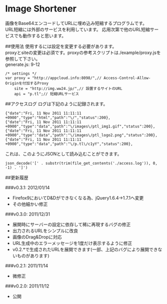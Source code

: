 Image Shortener
===

画像をBase64エンコードしてURLに埋め込み短縮するプログラムです。  
URL短縮には外部のサービスを利用しています。
応用次第で他のURL短縮サービスでも動作すると思います。

##使用法
使用するには設定を変更する必要があります。  
proxyとsiteの変更は必須です。proxyの参考スクリプトは./example/proxy.jsを参照して下さい。  
generate.js: 9-12

	/* settings */
	var	proxy = "http://appcloud.info:8098/",// Access-Control-Allow-Originを付加するProxy
		site = "http://img.ww24.jp/",// 設置するサイトのURL
		api = "p.tl";// 短縮URLサービス

##アクセスログ
ログは下記のように記録されます。

	{"date":"Fri, 11 Nov 2011 11:11:11 +0900","type":"html","path":"\/","status":200},
	{"date":"Fri, 11 Nov 2011 11:11:11 +0900","type":"data","path":"\/images\/ptl_img1.gif","status":200},
	{"date":"Fri, 11 Nov 2011 11:11:11 +0900","type":"data","path":"\/images\/ptl_logo2.png","status":200},
	{"date":"Fri, 11 Nov 2011 11:11:11 +0900","type":"data","path":"\/p.tl\/c1yY","status":200},

これは、このようにJSONとして読み込むことができます。

	json_decode('[' . substr(trim(file_get_contents('./access.log')), 0, -1) . ']')

##更新履歴

###v0.3.1: 2012/01/14
- Firefox9においてD&Dができなくなる為、jQuery1.6.4->1.7.1へ変更
- その他細かい修正

###v0.3.0: 2011/12/31
- 展開時にサーバーの設定に依存して稀に再現するバグの修正
- 出力されるURLをシンプルに改良
- 画像のDrag&Dropに対応
- URL生成中のエラーメッセージを1度だけ表示するように修正
- v0.2.*で生成されたURLを展開できます(一部、上記のバグにより展開できないものがあります)

###v0.2.1: 2011/11/14
- 微修正

###v0.2.0: 2011/11/12
- 公開